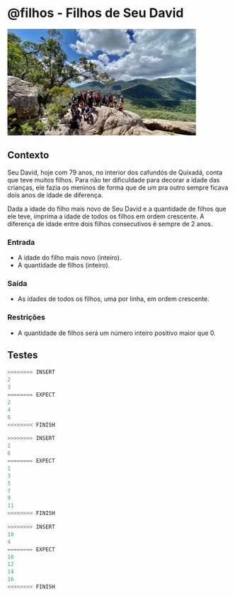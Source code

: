 # @filhos - Filhos de Seu David

![_](cover.jpg)

## Contexto

Seu David, hoje com 79 anos, no interior dos cafundós de Quixadá, conta que teve muitos filhos. Para não ter dificuldade para decorar a idade das crianças, ele fazia os meninos de forma que de um pra outro sempre ficava dois anos de idade de diferença.

Dada a idade do filho mais novo de Seu David e a quantidade de filhos que ele teve, imprima a idade de todos os filhos em ordem crescente. A diferença de idade entre dois filhos consecutivos é sempre de 2 anos.

### Entrada

- A idade do filho mais novo (inteiro).
- A quantidade de filhos (inteiro).

### Saída

- As idades de todos os filhos, uma por linha, em ordem crescente.

### Restrições

- A quantidade de filhos será um número inteiro positivo maior que 0.

## Testes

```py
>>>>>>>> INSERT
2
3
======== EXPECT
2
4
6
<<<<<<<< FINISH
```

```py
>>>>>>>> INSERT
1
6
======== EXPECT
1
3
5
7
9
11
<<<<<<<< FINISH
```

```py
>>>>>>>> INSERT
10
4
======== EXPECT
10
12
14
16
<<<<<<<< FINISH
```
